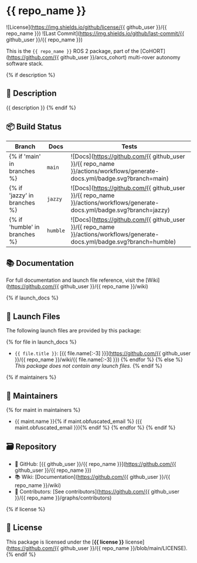 # {{ repo_name }}

![License](https://img.shields.io/github/license/{{ github_user }}/{{ repo_name }})
![Last Commit](https://img.shields.io/github/last-commit/{{ github_user }}/{{ repo_name }})

This is the `{{ repo_name }}` ROS 2 package, part of the [CoHORT](https://github.com/{{ github_user }}/arcs_cohort) multi-rover autonomy software stack.

{% if description %}
## 📝 Description

{{ description }}
{% endif %}

## 📦 Build Status

| Branch | Docs | Tests |
|--------|------|-------|
{% if 'main' in branches %}| `main` | ![Docs](https://github.com/{{ github_user }}/{{ repo_name }}/actions/workflows/generate-docs.yml/badge.svg?branch=main) | ![Tests](https://github.com/{{ github_user }}/{{ repo_name }}/actions/workflows/run-tests.yml/badge.svg?branch=main) |{% endif %}
{% if 'jazzy' in branches %}| `jazzy` | ![Docs](https://github.com/{{ github_user }}/{{ repo_name }}/actions/workflows/generate-docs.yml/badge.svg?branch=jazzy) | ![Tests](https://github.com/{{ github_user }}/{{ repo_name }}/actions/workflows/run-tests.yml/badge.svg?branch=jazzy) |{% endif %}
{% if 'humble' in branches %}| `humble` | ![Docs](https://github.com/{{ github_user }}/{{ repo_name }}/actions/workflows/generate-docs.yml/badge.svg?branch=humble) | ![Tests](https://github.com/{{ github_user }}/{{ repo_name }}/actions/workflows/run-tests.yml/badge.svg?branch=humble) |{% endif %}

## 📚 Documentation

For full documentation and launch file reference, visit the [Wiki](https://github.com/{{ github_user }}/{{ repo_name }}/wiki)

{% if launch_docs %}
## 🚀 Launch Files

The following launch files are provided by this package:

{% for file in launch_docs %}
- `{{ file.title }}`: [{{ file.name[:-3] }}](https://github.com/{{ github_user }}/{{ repo_name }}/wiki/{{ file.name[:-3] }})
{% endfor %}
{% else %}
_This package does not contain any launch files._
{% endif %}

{% if maintainers %}
## 👥 Maintainers

{% for maint in maintainers %}
- {{ maint.name }}{% if maint.obfuscated_email %} ({{ maint.obfuscated_email }}){% endif %}
{% endfor %}
{% endif %}

## 🗃️ Repository

- 📁 GitHub: [{{ github_user }}/{{ repo_name }}](https://github.com/{{ github_user }}/{{ repo_name }})
- 📚 Wiki: [Documentation](https://github.com/{{ github_user }}/{{ repo_name }}/wiki)
- 👥 Contributors: [See contributors](https://github.com/{{ github_user }}/{{ repo_name }}/graphs/contributors)

{% if license %}
## 📄 License

This package is licensed under the [**{{ license }}** license](https://github.com/{{ github_user }}/{{ repo_name }}/blob/main/LICENSE).
{% endif %}
